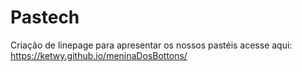 # Pastech
Criação de linepage para apresentar os nossos pastéis
acesse aqui: https://ketwy.github.io/meninaDosBottons/
